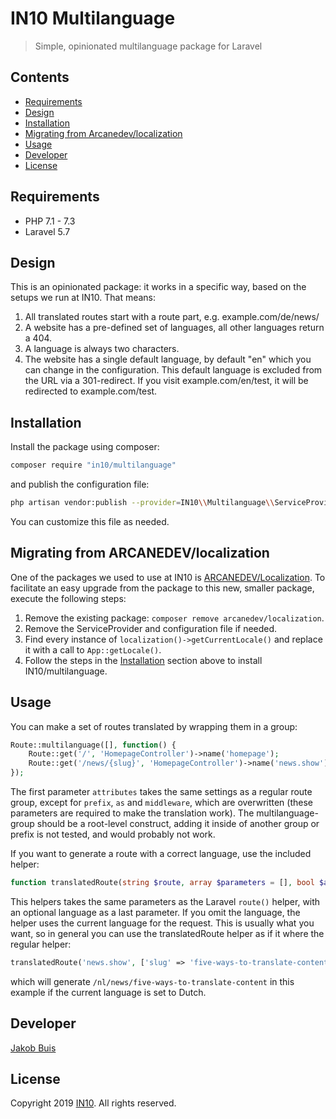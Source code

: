 # IN10 Multilanguage
> Simple, opinionated multilanguage package for Laravel

## Contents
- [Requirements](#requirements)
- [Design](#design)
- [Installation](#installation)
- [Migrating from Arcanedev/localization](#migrating-from-arcanedevlocalization)
- [Usage](#usage)
- [Developer](#developer)
- [License](#license)

## Requirements
* PHP 7.1 - 7.3
* Laravel 5.7

## Design
This is an opinionated package: it works in a specific way, based on the setups we run at IN10. That means:

1. All translated routes start with a route part, e.g. example.com/de/news/
1. A website has a pre-defined set of languages, all other languages return a 404.
1. A language is always two characters.
1. The website has a single default language, by default "en" which you can change in the configuration. This default language is excluded from the URL via a 301-redirect. If you visit example.com/en/test, it will be redirected to example.com/test.

## Installation
Install the package using composer:
```bash
composer require "in10/multilanguage"
```
and publish the configuration file:
```bash
php artisan vendor:publish --provider=IN10\\Multilanguage\\ServiceProvider
```
You can customize this file as needed.

## Migrating from ARCANEDEV/localization
One of the packages we used to use at IN10 is [ARCANEDEV/Localization](https://github.com/arcanedev/localization). To facilitate an easy upgrade from the package to this new, smaller package, execute the following steps:

1. Remove the existing package: `composer remove arcanedev/localization`.
1. Remove the ServiceProvider and configuration file if needed.
1. Find every instance of `localization()->getCurrentLocale()` and replace it with a call to `App::getLocale()`.
1. Follow the steps in the [Installation](#installation) section above to install IN10/multilanguage.

## Usage
You can make a set of routes translated by wrapping them in a group:
```php
Route::multilanguage([], function() {
    Route::get('/', 'HomepageController')->name('homepage');
    Route::get('/news/{slug}', 'HomepageController')->name('news.show');
});
```
The first parameter `attributes` takes the same settings as a regular route group, except for `prefix`, `as` and `middleware`, which are overwritten (these parameters are required to make the translation work). The multilanguage-group should be a root-level construct, adding it inside of another group or prefix is not tested, and would probably not work.

If you want to generate a route with a correct language, use the included helper:
```php
function translatedRoute(string $route, array $parameters = [], bool $absolute = true, ?string $language = null) : string
```
This helpers takes the same parameters as the Laravel `route()` helper, with an optional language as a last parameter. If you omit the language, the helper uses the current language for the request. This is usually what you want, so in general you can use the translatedRoute helper as if it where the regular helper:
```php
translatedRoute('news.show', ['slug' => 'five-ways-to-translate-content');
```
which will generate `/nl/news/five-ways-to-translate-content` in this example if the current language is set to Dutch.

## Developer
[Jakob Buis](https://www.jakobbuis.nl)

## License
Copyright 2019 [IN10](https://www.in10.nl). All rights reserved.
